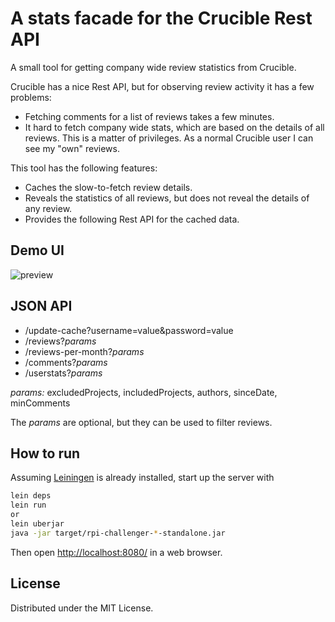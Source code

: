 # A stats facade for the Crucible Rest API

A small tool for getting company wide review statistics from Crucible. 

Crucible has a nice Rest API, but for observing review activity it has a few problems:
* Fetching comments for a list of reviews takes a few minutes.
* It hard to fetch company wide stats, which are based on the details of all reviews. This is a matter of privileges. As a normal Crucible user I can see my "own" reviews.

This tool has the following features:

* Caches the slow-to-fetch review details.
* Reveals the statistics of all reviews, but does not reveal the details of any review.
* Provides the following Rest API for the cached data.

## Demo UI

![preview](http://github.com/janneri/crucible-stats/raw/master/crucible-stats-ui.png)

## JSON API

* /update-cache?username=value&password=value
* /reviews?*params*
* /reviews-per-month?*params*
* /comments?*params*
* /userstats?*params*

*params:* excludedProjects, includedProjects, authors, sinceDate, minComments

The *params* are optional, but they can be used to filter reviews.

## How to run

Assuming [Leiningen](https://github.com/technomancy/leiningen) is already installed, start up the server with

```bash
lein deps
lein run
or 
lein uberjar
java -jar target/rpi-challenger-*-standalone.jar
```

Then open <http://localhost:8080/> in a web browser.

## License

Distributed under the MIT License.